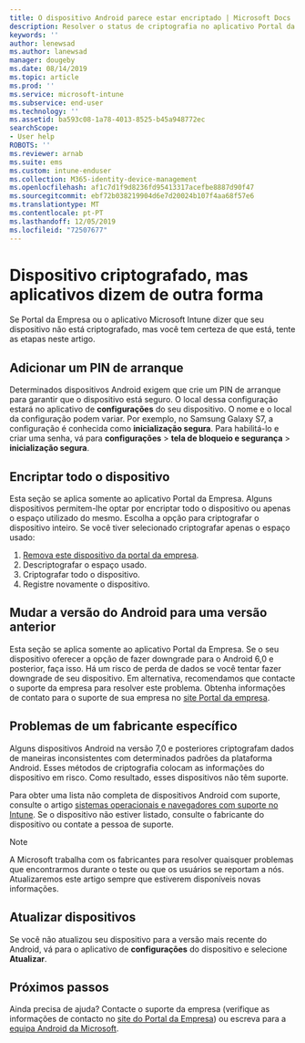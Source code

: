 ```yaml
---
title: O dispositivo Android parece estar encriptado | Microsoft Docs
description: Resolver o status de criptografia no aplicativo Portal da Empresa e Microsoft Intune
keywords: ''
author: lenewsad
ms.author: lanewsad
manager: dougeby
ms.date: 08/14/2019
ms.topic: article
ms.prod: ''
ms.service: microsoft-intune
ms.subservice: end-user
ms.technology: ''
ms.assetid: ba593c08-1a78-4013-8525-b45a948772ec
searchScope:
- User help
ROBOTS: ''
ms.reviewer: arnab
ms.suite: ems
ms.custom: intune-enduser
ms.collection: M365-identity-device-management
ms.openlocfilehash: af1c7d1f9d8236fd95413317acefbe8887d90f47
ms.sourcegitcommit: ebf72b038219904d6e7d20024b107f4aa68f57e6
ms.translationtype: MT
ms.contentlocale: pt-PT
ms.lasthandoff: 12/05/2019
ms.locfileid: "72507677"
---
```

# <a name="device-encrypted-but-apps-say-otherwise"></a>Dispositivo criptografado, mas aplicativos dizem de outra forma

Se Portal da Empresa ou o aplicativo Microsoft Intune dizer que seu dispositivo não está criptografado, mas você tem certeza de que está, tente as etapas neste artigo.  

## <a name="add-a-startup-pin"></a>Adicionar um PIN de arranque

Determinados dispositivos Android exigem que crie um PIN de arranque para garantir que o dispositivo está seguro. O local dessa configuração estará no aplicativo de **configurações** do seu dispositivo. O nome e o local da configuração podem variar. Por exemplo, no Samsung Galaxy S7, a configuração é conhecida como **inicialização segura**. Para habilitá-lo e criar uma senha, vá para **configurações** > **tela de bloqueio e segurança** > **inicialização segura**.  

## <a name="encrypt-the-entire-device"></a>Encriptar todo o dispositivo

Esta seção se aplica somente ao aplicativo Portal da Empresa. Alguns dispositivos permitem-lhe optar por encriptar todo o dispositivo ou apenas o espaço utilizado do mesmo. Escolha a opção para criptografar o dispositivo inteiro. Se você tiver selecionado criptografar apenas o espaço usado:

1. [Remova este dispositivo da portal da empresa](unenroll-your-device-from-intune-android.md).
2. Descriptografar o espaço usado.  
3. Criptografar todo o dispositivo.  
4. Registre novamente o dispositivo.  

## <a name="downgrade-your-version-of-android"></a>Mudar a versão do Android para uma versão anterior

Esta seção se aplica somente ao aplicativo Portal da Empresa. Se o seu dispositivo oferecer a opção de fazer downgrade para o Android 6,0 e posterior, faça isso. Há um risco de perda de dados se você tentar fazer downgrade de seu dispositivo. Em alternativa, recomendamos que contacte o suporte da empresa para resolver este problema. Obtenha informações de contato para o suporte de sua empresa no [site Portal da empresa](https://go.microsoft.com/fwlink/?linkid=2010980).  

## <a name="specific-manufacturer-issues"></a>Problemas de um fabricante específico

Alguns dispositivos Android na versão 7,0 e posteriores criptografam dados de maneiras inconsistentes com determinados padrões da plataforma Android. Esses métodos de criptografia colocam as informações do dispositivo em risco. Como resultado, esses dispositivos não têm suporte.

Para obter uma lista não completa de dispositivos Android com suporte, consulte o artigo [sistemas operacionais e navegadores com suporte no Intune](https://docs.microsoft.com/intune/fundamentals/supported-devices-browsers#supported-samsung-knox-standard-devices). Se o dispositivo não estiver listado, consulte o fabricante do dispositivo ou contate a pessoa de suporte.

> [!Note]
> A Microsoft trabalha com os fabricantes para resolver quaisquer problemas que encontrarmos durante o teste ou que os usuários se reportam a nós. Atualizaremos este artigo sempre que estiverem disponíveis novas informações.

## <a name="update-devices"></a>Atualizar dispositivos

Se você não atualizou seu dispositivo para a versão mais recente do Android, vá para o aplicativo de **configurações** do dispositivo e selecione **Atualizar**.  

## <a name="next-steps"></a>Próximos passos

Ainda precisa de ajuda? Contacte o suporte da empresa (verifique as informações de contacto no [site do Portal da Empresa](https://go.microsoft.com/fwlink/?linkid=2010980)) ou escreva para a <a href="mailto:wintunedroidfbk@microsoft.com?subject=I'm having trouble with enrolling my Android device&body=Describe the issue you're experiencing here.">equipa Android da Microsoft</a>.  

